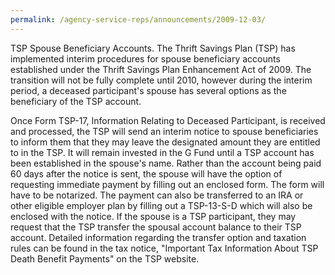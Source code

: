 ```yaml
---
permalink: /agency-service-reps/announcements/2009-12-03/
---
```


TSP Spouse Beneficiary Accounts. The Thrift Savings Plan (TSP) has implemented interim procedures for spouse beneficiary accounts established under the Thrift Savings Plan Enhancement Act of 2009. The transition will not be fully complete until 2010, however during the interim period, a deceased participant's spouse has several options as the beneficiary of the TSP account.

Once Form TSP-17, Information Relating to Deceased Participant, is received and processed, the TSP will send an interim notice to spouse beneficiaries to inform them that they may leave the designated amount they are entitled to in the TSP. It will remain invested in the G Fund until a TSP account has been established in the spouse's name. Rather than the account being paid 60 days after the notice is sent, the spouse will have the option of requesting immediate payment by filling out an enclosed form. The form will have to be notarized. The payment can also be transferred to an IRA or other eligible employer plan by filling out a TSP-13-S-D which will also be enclosed with the notice. If the spouse is a TSP participant, they may request that the TSP transfer the spousal account balance to their TSP account. Detailed information regarding the transfer option and taxation rules can be found in the tax notice, "Important Tax Information About TSP Death Benefit Payments" on the TSP website.
